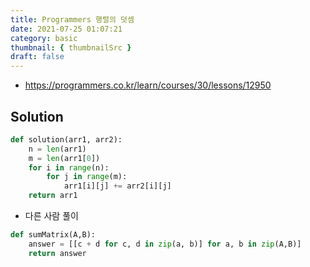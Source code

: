 ```yaml
---
title: Programmers 행렬의 덧셈
date: 2021-07-25 01:07:21
category: basic
thumbnail: { thumbnailSrc }
draft: false
---
```


- https://programmers.co.kr/learn/courses/30/lessons/12950

## Solution

```py
def solution(arr1, arr2):
    n = len(arr1)
    m = len(arr1[0])
    for i in range(n):
        for j in range(m):
            arr1[i][j] += arr2[i][j]
    return arr1
```

- 다른 사람 풀이

```py
def sumMatrix(A,B):
    answer = [[c + d for c, d in zip(a, b)] for a, b in zip(A,B)]
    return answer
```
